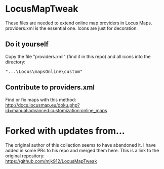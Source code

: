 LocusMapTweak
=============

These files are needed to extend online map providers in Locus Maps.
providers.xml is the essential one. Icons are just for decoration.

Do it yourself
--------------
Copy the file "providers.xml" (find it in this repo) and all icons into the directory:
<pre>
"...\Locus\mapsOnline\custom"
</pre>

Contribute to providers.xml
---------------------------
Find or fix maps with this method: <br>
http://docs.locusmap.eu/doku.php?id=manual:advanced:customization:online_maps

Forked with updates from...
===========================

The original author of this collection seems to have abandoned it.  I have added in some PRs to his repo and merged them here.  This is a link to the original repository:
<br>
https://github.com/mjk912/LocusMapTweak
